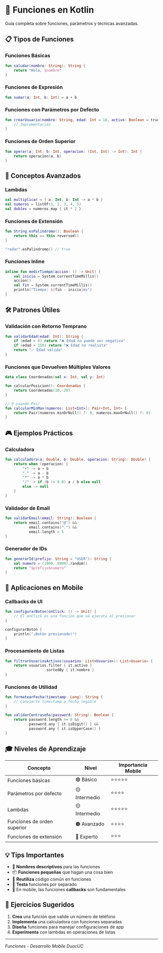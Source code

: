 # 🔧 Funciones en Kotlin

Guía completa sobre funciones, parámetros y técnicas avanzadas.

## 📋 Tipos de Funciones

### **Funciones Básicas**
```kotlin
fun saludar(nombre: String): String {
    return "Hola, $nombre"
}
```

### **Funciones de Expresión**
```kotlin
fun sumar(a: Int, b: Int) = a + b
```

### **Funciones con Parámetros por Defecto**
```kotlin
fun crearUsuario(nombre: String, edad: Int = 18, activo: Boolean = true) {
    // Implementación
}
```

### **Funciones de Orden Superior**
```kotlin
fun operar(a: Int, b: Int, operacion: (Int, Int) -> Int): Int {
    return operacion(a, b)
}
```

## 🎯 Conceptos Avanzados

### **Lambdas**
```kotlin
val multiplicar = { a: Int, b: Int -> a * b }
val numeros = listOf(1, 2, 3, 4, 5)
val dobles = numeros.map { it * 2 }
```

### **Funciones de Extensión**
```kotlin
fun String.esPalindromo(): Boolean {
    return this == this.reversed()
}

"radar".esPalindromo() // true
```

### **Funciones Inline**
```kotlin
inline fun medirTiempo(accion: () -> Unit) {
    val inicio = System.currentTimeMillis()
    accion()
    val fin = System.currentTimeMillis()
    println("Tiempo: ${fin - inicio}ms")
}
```

## 🛠️ Patrones Útiles

### **Validación con Retorno Temprano**
```kotlin
fun validarEdad(edad: Int): String {
    if (edad < 0) return "❌ Edad no puede ser negativa"
    if (edad > 150) return "❌ Edad no realista"
    return "✅ Edad válida"
}
```

### **Funciones que Devuelven Múltiples Valores**
```kotlin
data class Coordenadas(val x: Int, val y: Int)

fun calcularPosicion(): Coordenadas {
    return Coordenadas(10, 20)
}

// O usando Pair
fun calcularMinMax(numeros: List<Int>): Pair<Int, Int> {
    return Pair(numeros.minOrNull() ?: 0, numeros.maxOrNull() ?: 0)
}
```

## 🎮 Ejemplos Prácticos

### **Calculadora**
```kotlin
fun calculadora(a: Double, b: Double, operacion: String): Double? {
    return when (operacion) {
        "+" -> a + b
        "-" -> a - b
        "*" -> a * b
        "/" -> if (b != 0.0) a / b else null
        else -> null
    }
}
```

### **Validador de Email**
```kotlin
fun validarEmail(email: String): Boolean {
    return email.contains("@") && 
           email.contains(".") && 
           email.length > 5
}
```

### **Generador de IDs**
```kotlin
fun generarId(prefijo: String = "USER"): String {
    val numero = (1000..9999).random()
    return "$prefijo$numero"
}
```

## 📱 Aplicaciones en Mobile

### **Callbacks de UI**
```kotlin
fun configurarBoton(onClick: () -> Unit) {
    // El onClick es una función que se ejecuta al presionar
}

configurarBoton { 
    println("¡Botón presionado!") 
}
```

### **Procesamiento de Listas**
```kotlin
fun filtrarUsuariosActivos(usuarios: List<Usuario>): List<Usuario> {
    return usuarios.filter { it.activo }
                  .sortedBy { it.nombre }
}
```

### **Funciones de Utilidad**
```kotlin
fun formatearFecha(timestamp: Long): String {
    // Convierte timestamp a fecha legible
}

fun validarContraseña(password: String): Boolean {
    return password.length >= 8 && 
           password.any { it.isDigit() } &&
           password.any { it.isUpperCase() }
}
```

## 🎓 Niveles de Aprendizaje

| Concepto | Nivel | Importancia Mobile |
|----------|-------|-------------------|
| Funciones básicas | 🟢 Básico | ⭐⭐⭐⭐⭐ |
| Parámetros por defecto | 🟡 Intermedio | ⭐⭐⭐⭐ |
| Lambdas | 🟡 Intermedio | ⭐⭐⭐⭐⭐ |
| Funciones de orden superior | 🟠 Avanzado | ⭐⭐⭐⭐ |
| Funciones de extensión | 🔴 Experto | ⭐⭐⭐ |

## 💡 Tips Importantes

- 🎯 **Nombres descriptivos** para las funciones
- 📦 **Funciones pequeñas** que hagan una cosa bien
- 🔄 **Reutiliza** código común en funciones
- 🧪 **Testa** funciones por separado
- 📱 En mobile, las funciones **callbacks** son fundamentales

## 🧪 Ejercicios Sugeridos

1. **Crea** una función que valide un número de teléfono
2. **Implementa** una calculadora con funciones separadas
3. **Diseña** funciones para manejar configuraciones de app
4. **Experimenta** con lambdas en operaciones de listas

---
*Funciones - Desarrollo Mobile DuocUC*

